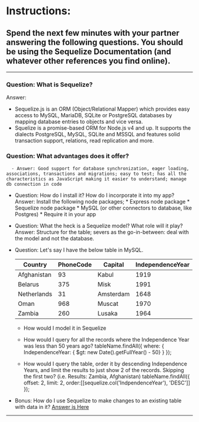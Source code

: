 # Instructions:

## Spend the next few minutes with your partner answering the following questions. You should be using the Sequelize Documentation (and whatever other references you find online).

---
###  Question: What is Sequelize?

Answer:
- Sequelize.js is an ORM (Object/Relational Mapper) which provides easy access to MySQL, MariaDB, SQLite or PostgreSQL databases by mapping database entries to objects and vice versa. 
- Squelize is a promise-based ORM for Node.js v4 and up. It supports the dialects PostgreSQL, MySQL, SQLite and MSSQL and features solid transaction support, relations, read replication and more.

### Question: What advantages does it offer?
      - Answer: Good support for database synchronization, eager loading, associations, transactions and migrations; easy to test; has all the characteristics as JavaScript making it easier to understand; manage db connection in code

* Question: How do I install it? How do I incorporate it into my app?
      Answer: Install the following node packages; 
      * Express node package
      * Sequelize node package
      * MySQL (or other connectors to database, like Postgres)
      * Require it in your app

- Question: What the heck is a Sequelize model? What role will it play?
    Answer: Structure for the table; severs as the go-in-between: deal with the model and not the database. 

- Question: Let's say I have the below table in MySQL. 

    | Country     | PhoneCode | Capital   | IndependenceYear |
    |-------------|-----------|-----------|------------------|
    | Afghanistan | 93        | Kabul     | 1919             |
    | Belarus     | 375       | Misk      | 1991             |
    | Netherlands | 31        | Amsterdam | 1648             |
    | Oman        | 968       | Muscat    | 1970             |
    | Zambia      | 260       | Lusaka    | 1964             |

    - How would I model it in Sequelize

    - How would I query for all the records where the Independence Year was less than 50 years ago?
        tableName.findAll({
            where: { IndependenceYear: { $gt: new Date().getFullYear() - 50}
            }
        });

    - How would I query the table, order it by descending Independence Years, and limit the results to just show 2 of the records. Skipping the first two? (i.e. Results: Zambia, Afghanistan)
    tableName.findAll({
        offset: 2,
        limit: 2,
        order:[[sequelize.col('IndpendenceYear'), 'DESC']]
    });

- Bonus: How do I use Sequelize to make changes to an existing table with data in it?
   [Answer is Here](http://docs.sequelizejs.com/en/latest/docs/migrations/)

---